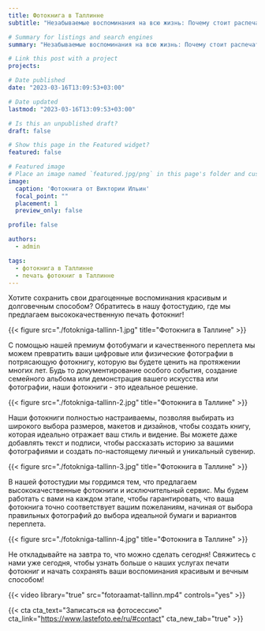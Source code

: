 ```yaml
---
title: Фотокнига в Таллинне
subtitle: "Незабываемые воспоминания на всю жизнь: Почему стоит распечатать фотографии в красивую фотокнигу"

# Summary for listings and search engines
summary: "Незабываемые воспоминания на всю жизнь: Почему стоит распечатать фотографии в красивую фотокнигу"

# Link this post with a project
projects: 

# Date published
date: "2023-03-16T13:09:53+03:00"

# Date updated
lastmod: "2023-03-16T13:09:53+03:00"

# Is this an unpublished draft?
draft: false

# Show this page in the Featured widget?
featured: false

# Featured image
# Place an image named `featured.jpg/png` in this page's folder and customize its options here.
image:
  caption: 'Фотокнига от Виктории Ильин'
  focal_point: ""
  placement: 1
  preview_only: false

profile: false

authors:
  - admin

tags:
  - фотокнига в Таллинне
  - печать фотокниг в Таллинне
---
```

Хотите сохранить свои драгоценные воспоминания красивым и долговечным способом? Обратитесь в нашу фотостудию, где мы предлагаем высококачественную печать фотокниг!

{{< figure src="./fotokniga-tallinn-1.jpg" title="Фотокнига в Таллине" >}}

С помощью нашей премиум фотобумаги и качественного переплета мы можем превратить ваши цифровые или физические фотографии в потрясающую фотокнигу, которую вы будете ценить на протяжении многих лет. Будь то документирование особого события, создание семейного альбома или демонстрация вашего искусства или фотографии, наши фотокниги - это идеальное решение.

{{< figure src="./fotokniga-tallinn-2.jpg" title="Фотокнига в Таллине" >}}

Наши фотокниги полностью настраиваемы, позволяя выбирать из широкого выбора размеров, макетов и дизайнов, чтобы создать книгу, которая идеально отражает ваш стиль и видение. Вы можете даже добавлять текст и подписи, чтобы рассказать историю за вашими фотографиями и создать по-настоящему личный и уникальный сувенир.

{{< figure src="./fotokniga-tallinn-3.jpg" title="Фотокнига в Таллине" >}}

В нашей фотостудии мы гордимся тем, что предлагаем высококачественные фотокниги и исключительный сервис. Мы будем работать с вами на каждом этапе, чтобы гарантировать, что ваша фотокнига точно соответствует вашим пожеланиям, начиная от выбора правильных фотографий до выбора идеальной бумаги и вариантов переплета.

{{< figure src="./fotokniga-tallinn-4.jpg" title="Фотокнига в Таллине" >}}

Не откладывайте на завтра то, что можно сделать сегодня! Свяжитесь с нами уже сегодня, чтобы узнать больше о наших услугах печати фотокниг и начать сохранять ваши воспоминания красивым и вечным способом!

{{< video library="true" src="fotoraamat-tallinn.mp4" controls="yes" >}}

{{< cta cta_text="Записаться на фотосессию" cta_link="https://www.lastefoto.ee/ru/#contact" cta_new_tab="true" >}}